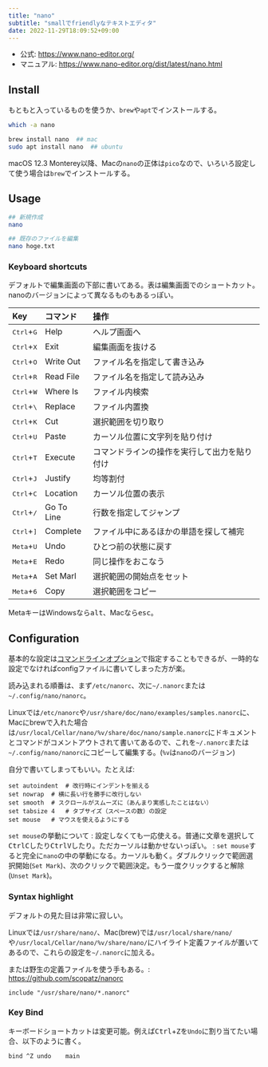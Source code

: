 ```yaml
---
title: "nano"
subtitle: "smallでfriendlyなテキストエディタ"
date: 2022-11-29T18:09:52+09:00
---
```


- 公式: https://www.nano-editor.org/
- マニュアル: https://www.nano-editor.org/dist/latest/nano.html

## Install
もともと入っているものを使うか、`brew`や`apt`でインストールする。
```bash
which -a nano

brew install nano  ## mac
sudo apt install nano  ## ubuntu
```

macOS 12.3 Monterey以降、Macの`nano`の正体は`pico`なので、いろいろ設定して使う場合は`brew`でインストールする。

## Usage
```bash
## 新規作成
nano

## 既存のファイルを編集
nano hoge.txt
```

### Keyboard shortcuts
デフォルトで編集画面の下部に書いてある。表は編集画面でのショートカット。nanoのバージョンによって異なるものもあるっぽい。

|Key|コマンド|操作|
|:---|:---|:---|
|<kbd>Ctrl</kbd>+<kbd>G</kbd>|Help|ヘルプ画面へ|
|<kbd>Ctrl</kbd>+<kbd>X</kbd>|Exit|編集画面を抜ける|
|<kbd>Ctrl</kbd>+<kbd>O</kbd>|Write Out|ファイル名を指定して書き込み|
|<kbd>Ctrl</kbd>+<kbd>R</kbd>|Read File|ファイル名を指定して読み込み|
|<kbd>Ctrl</kbd>+<kbd>W</kbd>|Where Is|ファイル内検索|
|<kbd>Ctrl</kbd>+<kbd>\ </kbd>|Replace|ファイル内置換|
|<kbd>Ctrl</kbd>+<kbd>K</kbd>|Cut|選択範囲を切り取り|
|<kbd>Ctrl</kbd>+<kbd>U</kbd>|Paste|カーソル位置に文字列を貼り付け|
|<kbd>Ctrl</kbd>+<kbd>T</kbd>|Execute|コマンドラインの操作を実行して出力を貼り付け|
|<kbd>Ctrl</kbd>+<kbd>J</kbd>|Justify|均等割付|
|<kbd>Ctrl</kbd>+<kbd>C</kbd>|Location|カーソル位置の表示|
|<kbd>Ctrl</kbd>+<kbd>/</kbd>|Go To Line|行数を指定してジャンプ|
|<kbd>Ctrl</kbd>+<kbd>]</kbd>|Complete|ファイル中にあるほかの単語を探して補完|
|<kbd>Meta</kbd>+<kbd>U</kbd>|Undo|ひとつ前の状態に戻す|
|<kbd>Meta</kbd>+<kbd>E</kbd>|Redo|同じ操作をおこなう|
|<kbd>Meta</kbd>+<kbd>A</kbd>|Set Marl|選択範囲の開始点をセット|
|<kbd>Meta</kbd>+<kbd>6</kbd>|Copy|選択範囲をコピー|

MetaキーはWindowsなら<kbd>alt</kbd>、Macなら<kbd>esc</kbd>。

## Configuration
基本的な設定は[コマンドラインオプション][cmd]で指定することもできるが、一時的な設定でなければconfigファイルに書いてしまった方が楽。

読み込まれる順番は、まず`/etc/nanorc`、次に`~/.nanorc`または`~/.config/nano/nanorc`。

Linuxでは`/etc/nanorc`や`/usr/share/doc/nano/examples/samples.nanorc`に、Macにbrewで入れた場合は`/usr/local/Cellar/nano/%v/share/doc/nano/sample.nanorc`にドキュメントとコマンドがコメントアウトされて書いてあるので、これを`~/.nanorc`または`~/.config/nano/nanorc`にコピーして編集する。(`%v`は`nano`のバージョン)

自分で書いてしまってもいい。たとえば:
```
set autoindent	# 改行時にインデントを揃える
set nowrap	# 横に長い行を勝手に改行しない
set smooth	# スクロールがスムーズに（あんまり実感したことはない）
set tabsize 4	# タブサイズ（スペースの数）の設定
set mouse	# マウスを使えるようにする
```

`set mouse`の挙動について
:	設定しなくても一応使える。普通に文章を選択して<kbd>Ctrl</kbd><kbd>C</kbd>したり<kbd>Ctrl</kbd><kbd>V</kbd>したり。ただカーソルは動かせないっぽい。
:	`set mouse`すると完全に`nano`の中の挙動になる。カーソルも動く。ダブルクリックで範囲選択開始(`Set Mark`)、次のクリックで範囲決定。もう一度クリックすると解除(`Unset Mark`)。

[cmd]: https://www.nano-editor.org/dist/latest/nano.html#Nanorc-Files:~:text=6%20Command%2Dline%20Options


### Syntax highlight
デフォルトの見た目は非常に寂しい。

Linuxでは`/usr/share/nano/`、Mac(brew)では`/usr/local/share/nano/`や`/usr/local/Cellar/nano/%v/share/nano/`にハイライト定義ファイルが置いてあるので、これらの設定を`~/.nanorc`に加える。

または野生の定義ファイルを使う手もある。: https://github.com/scopatz/nanorc

```
include "/usr/share/nano/*.nanorc"
```

### Key Bind
キーボードショートカットは変更可能。例えば<kbd>Ctrl</kbd>+<kbd>Z</kbd>を`Undo`に割り当てたい場合、以下のように書く。

```
bind ^Z undo	main
```
